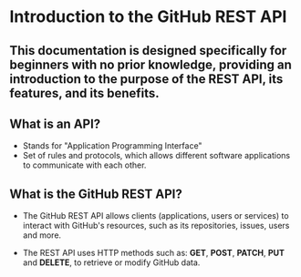# Introduction to the GitHub REST API

## This documentation is designed specifically for beginners with no prior knowledge, providing an introduction to the purpose of the REST API, its features, and its benefits.

 
## What is an API?

- Stands for "Application Programming Interface"
- Set of rules and protocols, which allows different software applications to communicate with each other.

## What is the GitHub REST API?

- The GitHub REST API allows clients (applications, users or services) to interact with GitHub's resources, such as its repositories, issues, users and more.

- The REST API uses HTTP methods such as: **GET**, **POST**, **PATCH**, **PUT** and **DELETE**, to retrieve or modify GitHub data.